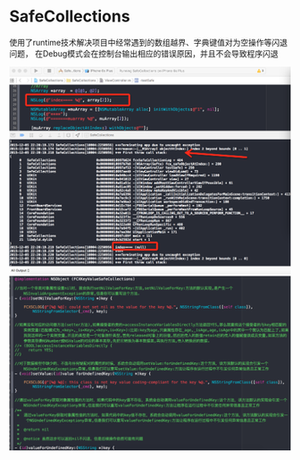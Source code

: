 # SafeCollections
使用了runtime技术解决项目中经常遇到的数组越界、字典键值对为空操作等闪退问题，
在Debug模式会在控制台输出相应的错误原因，并且不会导致程序闪退

![](example@3x.png)
![](keyValue@3x.png)